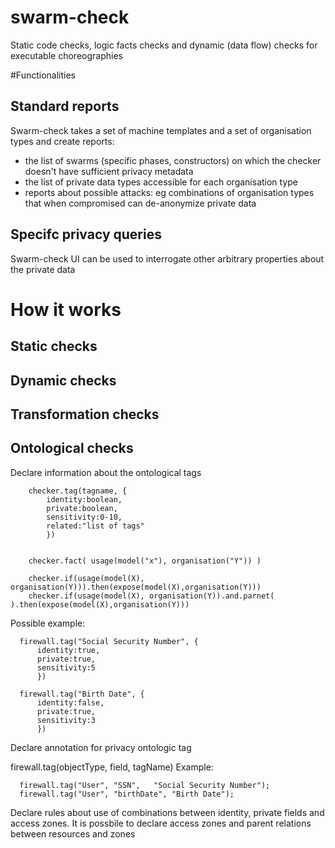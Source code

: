# swarm-check
Static code checks, logic facts checks and dynamic (data flow) checks for executable choreographies


#Functionalities

## Standard reports
Swarm-check takes a set of machine templates and a set of organisation types and create reports:
  - the list of swarms (specific phases, constructors) on which the checker doesn't have sufficient privacy metadata   
  - the list of private data types accessible for each organisation type
  - reports about possible attacks: eg combinations of organisation types that when compromised can de-anonymize private data

## Specifc privacy queries
Swarm-check UI can be used to interrogate other arbitrary properties about the private data 

# How it works

## Static checks
 
 
 
## Dynamic checks


## Transformation checks


## Ontological checks

Declare information about the ontological tags

        checker.tag(tagname, {
            identity:boolean,
            private:boolean,
            sensitivity:0-10,
            related:"list of tags"
            })


        checker.fact( usage(model("x"), organisation("Y")) )
        
        checker.if(usage(model(X), organisation(Y))).then(expose(model(X),organisation(Y)))
        checker.if(usage(model(X), organisation(Y)).and.parnet(  ).then(expose(model(X),organisation(Y)))

Possible example:

      firewall.tag("Social Security Number", {
          identity:true,
          private:true,
          sensitivity:5
          })

      firewall.tag("Birth Date", {
          identity:false,
          private:true,
          sensitivity:3
          })
Declare annotation for privacy ontologic tag

firewall.tag(objectType, field, tagName)
Example:

      firewall.tag("User", "SSN",   "Social Security Number");
      firewall.tag("User", "birthDate", "Birth Date");
Declare rules about use of combinations between identity, private fields and access zones. It is possbile to declare access zones and parent relations between resources and zones

      
